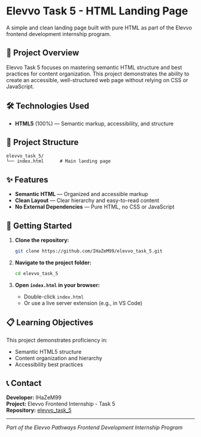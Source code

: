 # Elevvo Task 5 - HTML Landing Page

A simple and clean landing page built with pure HTML as part of the Elevvo frontend development internship program.

## 🚀 Project Overview

Elevvo Task 5 focuses on mastering semantic HTML structure and best practices for content organization. This project demonstrates the ability to create an accessible, well-structured web page without relying on CSS or JavaScript.

## 🛠 Technologies Used

- **HTML5** (100%) — Semantic markup, accessibility, and structure

## 📁 Project Structure

```
elevvo_task_5/
└── index.html      # Main landing page
```

## ✨ Features

- **Semantic HTML** — Organized and accessible markup
- **Clean Layout** — Clear hierarchy and easy-to-read content
- **No External Dependencies** — Pure HTML, no CSS or JavaScript

## 🚀 Getting Started

1. **Clone the repository:**
   ```bash
   git clone https://github.com/IHaZeM99/elevvo_task_5.git
   ```

2. **Navigate to the project folder:**
   ```bash
   cd elevvo_task_5
   ```

3. **Open `index.html` in your browser:**
   - Double-click `index.html`
   - Or use a live server extension (e.g., in VS Code)

## 📋 Learning Objectives

This project demonstrates proficiency in:
- Semantic HTML5 structure
- Content organization and hierarchy
- Accessibility best practices

## 📞 Contact

**Developer:** IHaZeM99  
**Project:** Elevvo Frontend Internship - Task 5  
**Repository:** [elevvo_task_5](https://github.com/IHaZeM99/elevvo_task_5)

---

*Part of the Elevvo Pathways Frontend Development Internship Program*

